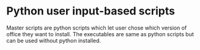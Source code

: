 # Python user input-based scripts
Master scripts are python scripts which let user chose which version of office they want to install.
The executables are same as python scripts but can be used without python installed.

